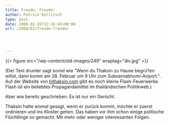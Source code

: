 ```yaml
---
title: Freude, Freude!
author: Patrick Kollitsch
type: post
date: 2008-02-26T12:16:45+00:00
url: /2008/02/freude-freude/




---
```

{{< figure src="/wp-content/old-images/249" wraptag="div.jpg" >}}

(Der Text drunter sagt soviel wie "Wenn du Thaksin zu Hause begrü?en willst, dann komm am 28. Februar um 9 Uhr zum Subvarnabhumi-Airport.". Auf der Website von [hithaksin.com][1] gibt es noch kleine Flash-Feuerwerke. Flash ist ein beliebtes Propagandamittel im thailändischen Politikweb.)

Aber wie bereits geschrieben: Es ist nur ein Gerücht.

Thaksin hatte einmal gesagt, wenn er zurück kommt, möchte er zuerst ordinieren und ins Kloster gehen. Das haben vor ihm schon einige politische Flüchtlinge so gemacht. Mit mehr oder weniger interessanten Folgen.

 [1]: http://www.hi-thaksin.net/index2.php
